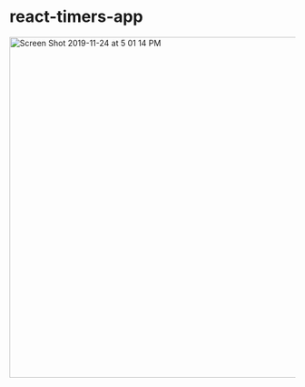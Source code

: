 # react-timers-app

<img width="600" alt="Screen Shot 2019-11-24 at 5 01 14 PM" src="https://user-images.githubusercontent.com/44908424/69503249-5aabef00-0edd-11ea-8940-b391679a1aae.png">
